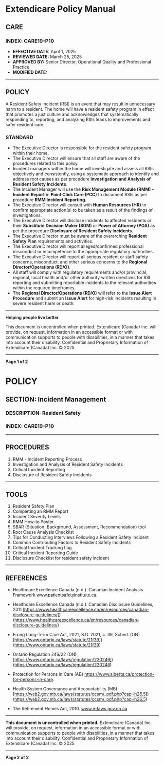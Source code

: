 # Extendicare Policy Manual

## CARE

### INDEX: CARE19-P10

- **EFFECTIVE DATE:** April 1, 2025
- **REVIEWED DATE:** March 25, 2025
- **APPROVED BY:** Senior Director, Operational Quality and Professional Practice
- **MODIFIED DATE:**

----

## POLICY

A Resident Safety Incident (RSI) is an event that may result in unnecessary harm to a resident. The home will have a resident safety program in effect that promotes a just culture and acknowledges that systematically responding to, reporting, and analyzing RSIs leads to improvements and safer resident care.

### STANDARD

- The Executive Director is responsible for the resident safety program within their home.
- The Executive Director will ensure that all staff are aware of the procedures related to this policy.
- Incident managers within the home will investigate and assess all RSIs objectively and consistently, using a systematic approach to identify and address root causes as per procedure **Investigation and Analysis of Resident Safety Incidents**.
- The Incident Manager will use the **Risk Management Module (RMM) – Incident Report** in **Point Click Care (PCC)** to document RSIs as per procedure **RMM Incident Reporting**.
- The Executive Director will consult with **Human Resources (HR)** to confirm appropriate action(s) to be taken as a result of the findings of investigations.
- The Executive Director will disclose incidents to affected residents or their **Substitute Decision Maker (SDM)** or **Power of Attorney (POA)** as per the procedure **Disclosure of Resident Safety Incidents**.
- The Executive Director must be aware of the overarching **Resident Safety Plan** requirements and activities.
- The Executive Director will report alleged/confirmed professional misconduct or incompetence to the appropriate regulatory authorities.
- The Executive Director will report all serious resident or staff safety concerns, misconduct, and other serious concerns to the **Regional Director/Operations (RD/O)**.
- All staff will comply with regulatory requirements and/or provincial, regional, local health and/or other authority written directives for RSI reporting and submitting reportable incidents to the relevant authorities within the required timeframes.
- The **Regional Director/Operations (RD/O)** will refer to the **Issue Alert Procedure** and submit an **Issue Alert** for high-risk incidents resulting in severe resident harm or death.

----

**Helping people live better**

This document is uncontrolled when printed. Extendicare (Canada) Inc. will provide, on request, information in an accessible format or with communication supports to people with disabilities, in a manner that takes into account their disability. Confidential and Proprietary Information of Extendicare (Canada) Inc. © 2025

----

**Page 1 of 2**

# POLICY

## SECTION: Incident Management
### DESCRIPTION: Resident Safety
### INDEX: CARE19-P10

----

## PROCEDURES
1. RMM - Incident Reporting Process
2. Investigation and Analysis of Resident Safety Incidents
3. Critical Incident Reporting
4. Disclosure of Resident Safety Incidents

----

## TOOLS
1. Resident Safety Plan
2. Completing an RMM Report
3. Incident Severity Levels
4. RMM How-to Poster
5. SBAR (Situation, Background, Assessment, Recommendation) tool
6. Root Cause Analysis Checklist
7. Tips for Conducting Interviews Following a Resident Safety Incident
8. Common Contributing Factors to Resident Safety Incidents
9. Critical Incident Tracking Log
10. Critical Incident Reporting Guide
11. Disclosure Checklist for resident safety incident

----

## REFERENCES
- Healthcare Excellence Canada (n.d.). Canadian Incident Analysis Framework
www.patientsafetyinstitute.ca.

- Healthcare Excellence Canada (n.d.). Canadian Disclosure Guidelines, 2011
[https://www.healthcareexcellence.ca/en/resources/canadian-disclosure-guidelines/])(https://www.healthcareexcellence.ca/en/resources/canadian-disclosure-guidelines/)

- Fixing Long-Term Care Act, 2021, S.O. 2021, c. 39, Sched. (ON)
[https://www.ontario.ca/laws/statute/21f39])(https://www.ontario.ca/laws/statute/21f39)

- Ontario Regulation 246/22 (ON)
[https://www.ontario.ca/laws/regulation/220246])(https://www.ontario.ca/laws/regulation/220246)

- Protection for Persons in Care (AB)
https://www.alberta.ca/protection-for-persons-in-care.

- Health System Governance and Accountability (MB)
[https://web2.gov.mb.ca/laws/statutes/ccsm/_pdf.php?cap=h26.5])(https://web2.gov.mb.ca/laws/statutes/ccsm/_pdf.php?cap=h26.5)

- The Retirement Homes Act, 2010.
www.e-laws.gov.on.ca

----

**This document is uncontrolled when printed.**
Extendicare (Canada) Inc. will provide, on request, information in an accessible format or with communication supports to people with disabilities, in a manner that takes into account their disability. Confidential and Proprietary Information of Extendicare (Canada) Inc. © 2025

----

**Page 2 of 2**